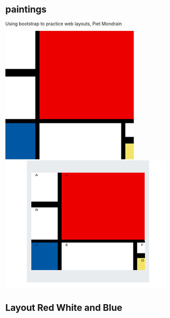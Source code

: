 # paintings
Using bootstrap to practice web layouts, Piet Mondrain

<img src="https://github.com/ph1-618O/paintings/blob/main/mondrain/red_white_blue.png" height="400" width="400"><img src="https://github.com/ph1-618O/paintings/blob/main/mondrain/red_white_blue_layout.png" height="400" width="500">



# Layout Red White and Blue


